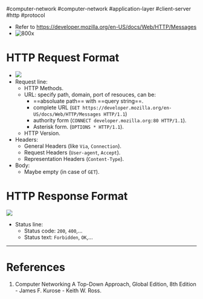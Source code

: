 #computer-network  #computer-network #application-layer #client-server #http #protocol  

- Refer to https://developer.mozilla.org/en-US/docs/Web/HTTP/Messages 
- ![800x](Pasted%20image%2020240512181805.png)
# HTTP Request Format
- ![](Pasted%20image%2020240512095151.png)
- Request line: 
	- HTTP Methods.
	- URL: specify path, domain, port of resouces, can be:
		- ==absoluate path== with ==query string==.
		- complete URL (`GET https://developer.mozilla.org/en-US/docs/Web/HTTP/Messages HTTP/1.1`)
		- authority form (`CONNECT developer.mozilla.org:80 HTTP/1.1`).
		- Asterisk form. (`OPTIONS * HTTP/1.1`).
	- HTTP Version.
- Headers:
	- General Headers (like `Via`, `Connection`).
	- Request Headers (`User-agent`, `Accept`).
	- Representation Headers (`Content-Type`).
- Body:
	- Maybe empty (in case of `GET`).
# HTTP Response Format

![](Pasted%20image%2020240512100536.png)
- Status line:
	- Status code: `200`, `400`,...
	- Status text: `Forbidden`, `OK`,...

---
# References
1. Computer Networking  A Top-Down Approach, Global Edition, 8th Edition - James F. Kurose - Keith W. Ross.